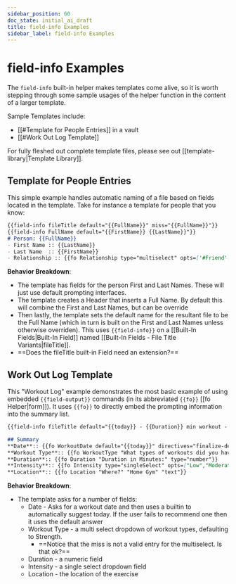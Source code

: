 ```yaml
---
sidebar_position: 60
doc_state: initial_ai_draft
title: field-info Examples
sidebar_label: field-info Examples
---
```

# field-info Examples
The `field-info` built-in helper makes templates come alive, so it is worth stepping through some sample usages of the helper function in the content of a larger template.

Sample Templates include:
- [[#Template for People Entries]] in a vault
- [[#Work Out Log Template]]

For fully fleshed out complete template files, please see out [[template-library|Template Library]].


## Template for People Entries
This simple example handles automatic naming of a file based on fields located in the template. Take for instance a template for people that you know:

```md title="Template - Person.md"
{{field-info fileTitle default="{{FullName}}" miss="{{FullName}}"}}
{{field-info FullName default="{{FirstName}} {{LastName}}"}}
# Person: {{FullName}}
- First Name :: {{LastName}}
- Last Name  :: {{FirstName}}
- Relationship :: {{fo Relationship type="multiselect" opts=['#Friend','#Family','#Acquaintance','#Colleague'] }}
```

**Behavior Breakdown**:
- The template has fields for the person First and Last Names. These will just use default prompting interfaces.
- The template creates a Header that inserts a Full Name. By default this will combine the First and Last Names, but can be override
- Then lastly, the template sets the default name for the resultant file to be the Full Name (which in turn is built on the First and Last Names unless otherwise overriden). This uses `{{field-info}}` on a [[Built-In Fields|Built-In Field]] named [[Built-In Fields - File Title Variants|fileTitle]].
- ==Does the fileTitle built-in Field need an extension?==


## Work Out Log Template
This "Workout Log" example demonstrates the most basic example of using embedded `{{field-output}}` commands (in its abbreviated `{{fo}}` [[fo Helper|form]]). It uses `{{fo}}` to directly embed the prompting information into the summary list. 

```md title="Template - Workout Log.md"
{{field-info fileTitle default="{{today}} - {{Duration}} min workout - {{WorkoutType}}" directives="finalize-default" ~}}

## Summary
**Date**:: {{fo WorkoutDate default="{{today}}" directives="finalize-default"}}
**Workout Type**:: {{fo WorkoutType "What types of workouts did you have today?" "Strength" "multiSelect" opts=["Strength","Cardio","Mobility"] miss="Unspecified"}}  
**Duration**:: {{fo Duration "Duration in Minutes:" type="number"}}  
**Intensity**:: {{fo Intensity type="singleSelect" opts=["Low","Moderate","High"]}}  
**Location**:: {{fo Location "Where?" "Home Gym" "text"}}  
```

**Behavior Breakdown**:
- The template asks for a number of fields:
	- Date - Asks for a workout date and then uses a builtin to automatically suggest today. If the user fails to recommend one then it uses the default answer
	- Workout Type - a multi select dropdown of workout types, defaulting to Strength. 
		- ==Notice that the miss is not a valid entry for the multiselect. Is that ok?==
	- Duration  - a numeric field
	- Intensity - a single select dropdown field
	- Location - the location of the exercise
